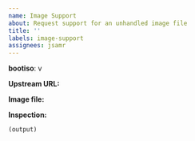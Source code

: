 ```yaml
---
name: Image Support
about: Request support for an unhandled image file
title: ''
labels: image-support
assignees: jsamr
---
```


<!--
IMPORTANT!
Before reporting, make sure :
- There is no request for this image file already, or for a similar file.
  See: https://git.io/Jf0ZH
- You are using the latest version of bootiso.
-->

**bootiso**: v

<!-- Report bootiso version running "bootiso -v" -->

**Upstream URL:**

<!--
Provide a direct link to the image file.
If you cannot easily find a direct link, provide a link to the download page.
-->

**Image file:**

<!-- The full name of the image file. -->

**Inspection:**

<!-- Paste the output of running "bootiso -i <imagefile>" -->

``` text
(output)
```
